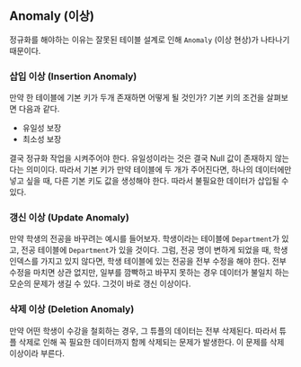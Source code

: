## Anomaly (이상)

정규화를 해야하는 이유는 잘못된 테이블 설계로 인해 `Anomaly` (이상 현상)가 나타나기 때문이다.

### 삽입 이상 (Insertion Anomaly)

만약 한 테이블에 기본 키가 두개 존재하면 어떻게 될 것인가? 기본 키의 조건을 살펴보면 다음과 같다.

- 유일성 보장
- 최소성 보장

결국 정규화 작업을 시켜주어야 한다. 유일성이라는 것은 결국 Null 값이 존재하지 않는다는 의미이다. 따라서 기본 키가 만약 테이블에 두 개가 주어진다면, 하나의 데이터에만 넣고 싶을 때, 다른 기본 키도 값을 생성해야 한다. 따라서 불필요한 데이터가 삽입될 수 있다.

### 갱신 이상 (Update Anomaly)

만약 학생의 전공을 바꾸려는 예시를 들어보자. 학생이라는 테이블에 `Department`가 있고, 전공 테이블에 `Department`가 있을 것이다. 그럼, 전공 명이 변하게 되었을 때, 학생 인덱스를 가지고 있지 않다면, 학생 테이블에 있는 전공을 전부 수정을 해야 한다. 전부 수정을 마치면 상관 없지만, 일부를 깜빡하고 바꾸지 못하는 경우 데이터가 불일치 하는 모순의 문제가 생길 수 있다. 그것이 바로 갱신 이상이다.

### 삭제 이상 (Deletion Anomaly)

만약 어떤 학생이 수강을 철회하는 경우, 그 튜플의 데이터는 전부 삭제된다. 따라서 튜플 삭제로 인해 꼭 필요한 데이터까지 함께 삭제되는 문제가 발생한다. 이 문제를 삭제 이상이라 부른다.

